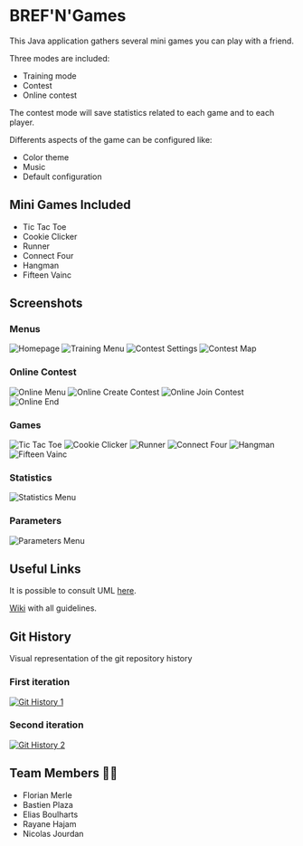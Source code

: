 # BREF'N'Games
This Java application gathers several mini games you can play with a friend.

Three modes are included:
- Training mode
- Contest
- Online contest

The contest mode will save statistics related to each game and to each player.

Differents aspects of the game can be configured like:
- Color theme
- Music
- Default configuration

## Mini Games Included
- Tic Tac Toe
- Cookie Clicker
- Runner
- Connect Four
- Hangman
- Fifteen Vainc

## Screenshots
### Menus
![Homepage](https://user-images.githubusercontent.com/20768914/50188598-73ea0a00-0322-11e9-9119-d6382cb00157.png)
![Training Menu](https://user-images.githubusercontent.com/20768914/51715350-9fa29300-2038-11e9-9eae-163245135599.png)
![Contest Settings](https://user-images.githubusercontent.com/20768914/51715354-a03b2980-2038-11e9-996a-593d19db8eb2.png)
![Contest Map](https://user-images.githubusercontent.com/20768914/50188609-75b3cd80-0322-11e9-9ff7-c700cf93d1cc.png)

### Online Contest
![Online Menu](https://user-images.githubusercontent.com/20768914/51715351-a03b2980-2038-11e9-8b1e-a4a598e9cd3e.png)
![Online Create Contest](https://user-images.githubusercontent.com/20768914/51715352-a03b2980-2038-11e9-9c44-957decfbb6a5.png)
![Online Join Contest](https://user-images.githubusercontent.com/20768914/51715355-a0d3c000-2038-11e9-8f34-aac516702071.png)
![Online End](https://user-images.githubusercontent.com/20768914/51715353-a03b2980-2038-11e9-9dc9-dfdc8a6856dc.png)

### Games
![Tic Tac Toe](https://user-images.githubusercontent.com/20768914/50188601-7482a080-0322-11e9-8333-b72492126375.png)
![Cookie Clicker](https://user-images.githubusercontent.com/20768914/50188603-7482a080-0322-11e9-924f-eace4ec5dfef.png)
![Runner](https://user-images.githubusercontent.com/20768914/50188605-751b3700-0322-11e9-9b76-29ea2c1ffad8.png)
![Connect Four](https://user-images.githubusercontent.com/20768914/50188604-7482a080-0322-11e9-896d-13a1c382458a.png)
![Hangman](https://user-images.githubusercontent.com/20768914/51715220-2145f100-2038-11e9-8004-6b4850f24da5.png)
![Fifteen Vainc](https://user-images.githubusercontent.com/20768914/51715221-21de8780-2038-11e9-82f5-70bb4b953887.png)

### Statistics
![Statistics Menu](https://user-images.githubusercontent.com/20768914/50188610-75b3cd80-0322-11e9-9282-16e3b149f223.png)

### Parameters
![Parameters Menu](https://user-images.githubusercontent.com/20768914/50188615-764c6400-0322-11e9-9708-36aec3276b8c.png)


## Useful Links
It is possible to consult UML [here](https://nicolasjourdan.github.io/brefngames/).

[Wiki](https://github.com/NicolasJourdan/brefngames/wiki) with all guidelines.

## Git History
Visual representation of the git repository history

### First iteration
[![Git History 1](https://img.youtube.com/vi/6LCyB9z3E8c/0.jpg)](https://youtu.be/6LCyB9z3E8c)

### Second iteration
[![Git History 2](https://img.youtube.com/vi/RKLHyhleYVQ/0.jpg)](https://youtu.be/RKLHyhleYVQ)

## Team Members 👨‍💻
- Florian Merle
- Bastien Plaza
- Elias Boulharts
- Rayane Hajam
- Nicolas Jourdan
